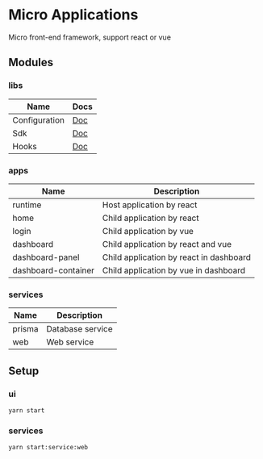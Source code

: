 # Micro Applications

Micro front-end framework, support react or vue

## Modules

### libs

| Name | Docs |
|------|-------------|
| Configuration |  [Doc](packages/configuration/README.md)          |
| Sdk          |  [Doc](packages/sdk/README.md)            |
| Hooks      |  [Doc](packages/hooks/README.md)            |

### apps
| Name | Description |
|------|-------------|
| runtime | Host application by react   |
| home | Child application by react   |
| login | Child application by vue |
| dashboard | Child application by react and vue |
| dashboard-panel | Child application by react in dashboard |
| dashboard-container | Child application by vue in dashboard |

### services

| Name | Description |
| ------ | ------ |
| prisma | Database service |
| web | Web service |

## Setup

### ui

```shell
yarn start
```

### services

```shell
yarn start:service:web
```
